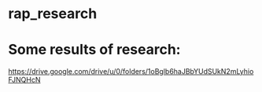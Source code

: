 # rap_research

# Some results of research:
https://drive.google.com/drive/u/0/folders/1oBglb6haJBbYUdSUkN2mLyhioFJNQHcN
